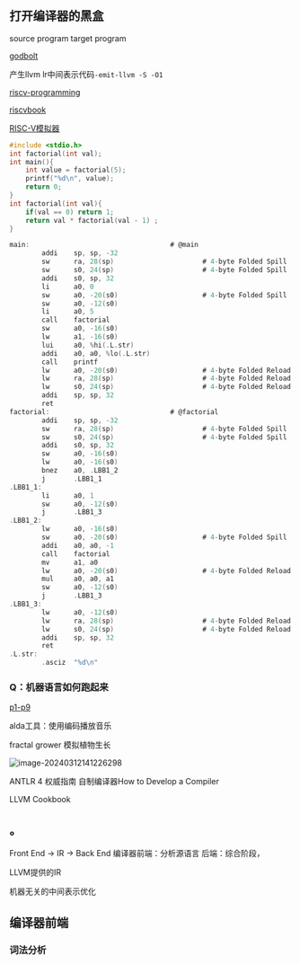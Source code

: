 ## 打开编译器的黑盒

source program  target program

[godbolt](https://godbolt.org)

产生llvm lr中间表示代码`-emit-llvm -S -O1` 

[riscv-programming](https://riscv-programming.org/book.html)

[riscvbook](http://www.riscvbook.com)

[RISC-V模拟器](https://github.com/TheThirdOne/rars)

```c
#include <stdio.h>
int factorial(int val);
int main(){
    int value = factorial(5);
    printf("%d\n", value);
    return 0;
}
int factorial(int val){
    if(val == 0) return 1;
    return val * factorial(val - 1) ;
}
```

```c
main:                                   # @main
        addi    sp, sp, -32
        sw      ra, 28(sp)                      # 4-byte Folded Spill
        sw      s0, 24(sp)                      # 4-byte Folded Spill
        addi    s0, sp, 32
        li      a0, 0
        sw      a0, -20(s0)                     # 4-byte Folded Spill
        sw      a0, -12(s0)
        li      a0, 5
        call    factorial
        sw      a0, -16(s0)
        lw      a1, -16(s0)
        lui     a0, %hi(.L.str)
        addi    a0, a0, %lo(.L.str)
        call    printf
        lw      a0, -20(s0)                     # 4-byte Folded Reload
        lw      ra, 28(sp)                      # 4-byte Folded Reload
        lw      s0, 24(sp)                      # 4-byte Folded Reload
        addi    sp, sp, 32
        ret
factorial:                              # @factorial
        addi    sp, sp, -32
        sw      ra, 28(sp)                      # 4-byte Folded Spill
        sw      s0, 24(sp)                      # 4-byte Folded Spill
        addi    s0, sp, 32
        sw      a0, -16(s0)
        lw      a0, -16(s0)
        bnez    a0, .LBB1_2
        j       .LBB1_1
.LBB1_1:
        li      a0, 1
        sw      a0, -12(s0)
        j       .LBB1_3
.LBB1_2:
        lw      a0, -16(s0)
        sw      a0, -20(s0)                     # 4-byte Folded Spill
        addi    a0, a0, -1
        call    factorial
        mv      a1, a0
        lw      a0, -20(s0)                     # 4-byte Folded Reload
        mul     a0, a0, a1
        sw      a0, -12(s0)
        j       .LBB1_3
.LBB1_3:
        lw      a0, -12(s0)
        lw      ra, 28(sp)                      # 4-byte Folded Reload
        lw      s0, 24(sp)                      # 4-byte Folded Reload
        addi    sp, sp, 32
        ret
.L.str:
        .asciz  "%d\n"
```

### Q：机器语言如何跑起来

[p1-p9](https://www.bilibili.com/video/BV1EW411u7th)

alda工具：使用编码播放音乐

fractal grower 模拟植物生长

![image-20240312141226298](./images/image-20240312141226298.png)



ANTLR 4 权威指南
自制编译器How to Develop a Compiler

LLVM Cookbook

## 。

Front End -> IR -> Back End
编译器前端：分析源语言
后端：综合阶段，

 LLVM提供的IR

机器无关的中间表示优化

## 编译器前端

### 词法分析

